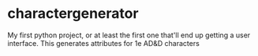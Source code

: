 # charactergenerator
My first python project, or at least the first one that'll end up getting a user interface.  This generates attributes for 1e AD&D characters
